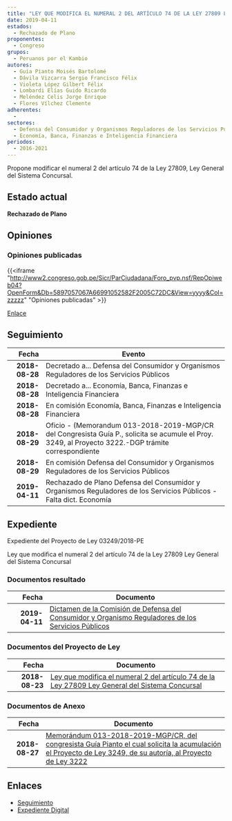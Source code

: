 ```yaml
---
title: "LEY QUE MODIFICA EL NUMERAL 2 DEL ARTÍCULO 74 DE LA LEY 27809 LEY GENERAL DEL SISTEMA CONCURSAL"
date: 2019-04-11
estados: 
  - Rechazado de Plano
proponentes: 
  - Congreso
grupos: 
  - Peruanos por el Kambio
autores: 
  - Guía Pianto Moisés Bartolomé
  - Dávila Vizcarra Sergio Francisco Félix
  - Violeta López Gilbert Félix
  - Lombardi Elías Guido Ricardo
  - Meléndez Celis Jorge Enrique
  - Flores Vílchez Clemente
adherentes: 
  - 
sectores: 
  - Defensa del Consumidor y Organismos Reguladores de los Servicios Públicos
  - Economía, Banca, Finanzas e Inteligencia Financiera
periodos: 
  - 2016-2021
---
```


Propone modificar el numeral 2 del artículo 74 de la Ley 27809, Ley General del Sistema Concursal.


## Estado actual

**Rechazado de Plano**

## Opiniones

### Opiniones publicadas

{{<iframe "http://www2.congreso.gob.pe/Sicr/ParCiudadana/Foro_pvp.nsf/RepOpiweb04?OpenForm&Db=5897057067A66991052582F2005C72DC&View=yyyy&Col=zzzzz" "Opiniones publicadas" >}}

[Enlace](http://www2.congreso.gob.pe/Sicr/ParCiudadana/Foro_pvp.nsf/RepOpiweb04?OpenForm&Db=5897057067A66991052582F2005C72DC&View=yyyy&Col=zzzzz)

## Seguimiento

| Fecha | Evento |
|------:|--------|
| **2018-08-28** | Decretado a... Defensa del Consumidor y Organismos Reguladores de los Servicios Públicos|
| **2018-08-28** | Decretado a... Economía, Banca, Finanzas e Inteligencia Financiera|
| **2018-08-28** | En comisión Economía, Banca, Finanzas e Inteligencia Financiera|
| **2018-08-29** | Oficio - (Memorandum 013-2018-2019-MGP/CR del Congresista Guía P., solicita se acumule el Proy. 3249, al Proyecto 3222.-DGP trámite correspondiente|
| **2018-08-29** | En comisión Defensa del Consumidor y Organismos Reguladores de los Servicios Públicos|
| **2019-04-11** | Rechazado de Plano Defensa del Consumidor y Organismos Reguladores de los Servicios Públicos - Falta dict. Economía|


## Expediente

Expediente del Proyecto de Ley 03249/2018-PE

Ley que modifica el numeral 2 del artículo 74 de la Ley 27809 Ley General del Sistema Concursal


### Documentos resultado

| Fecha | Documento |
|------:|--------|
| **2019-04-11** | [Dictamen de la Comisión de Defensa del Consumidor y Organismo Reguladores de los Servicios Públicos](http://www.leyes.congreso.gob.pe/Documentos/2016_2021/Dictamenes/Proyectos_de_Ley/03249DC06MAY20190411.pdf) |

### Documentos del Proyecto de Ley

| Fecha | Documento |
|------:|--------|
| **2018-08-23** | [Ley que modifica el numeral 2 del artículo 74 de la Ley 27809 Ley General del Sistema Concursal](http://www.leyes.congreso.gob.pe/Documentos/2016_2021/Proyectos_de_Ley_y_de_Resoluciones_Legislativas/PL0324620180823.pdf) |

### Documentos de Anexo

| Fecha | Documento |
|------:|--------|
| **2018-08-27** | [Memorándum 013-2018-2019-MGP/CR, del congresista Guía Pianto el cual solicita la acumulación el Proyecto de Ley 3249, de su autoría, al Proyecto de Ley 3222](http://www.leyes.congreso.gob.pe/Documentos/2016_2021/Oficios/Congresistas/MEMORANDUM-013-2018-2019-MGP-CR.pdf) |

## Enlaces 

- [Seguimiento](http://www2.congreso.gob.pe/Sicr/TraDocEstProc/CLProLey2016.nsf/f7fff46988ca05b1052578e100829cc7/6301db997d7c4b51052582f20068affa?OpenDocument)
- [Expediente Digital](http://www2.congreso.gob.pe/Sicr/TraDocEstProc/CLProLey2016.nsf/f7fff46988ca05b1052578e100829cc7/6301db997d7c4b51052582f20068affa?OpenDocument&Click=05257FB7005EB655.eb71d0cf91d8294e05256cdf006b5706/$Body/0.1C6C)
